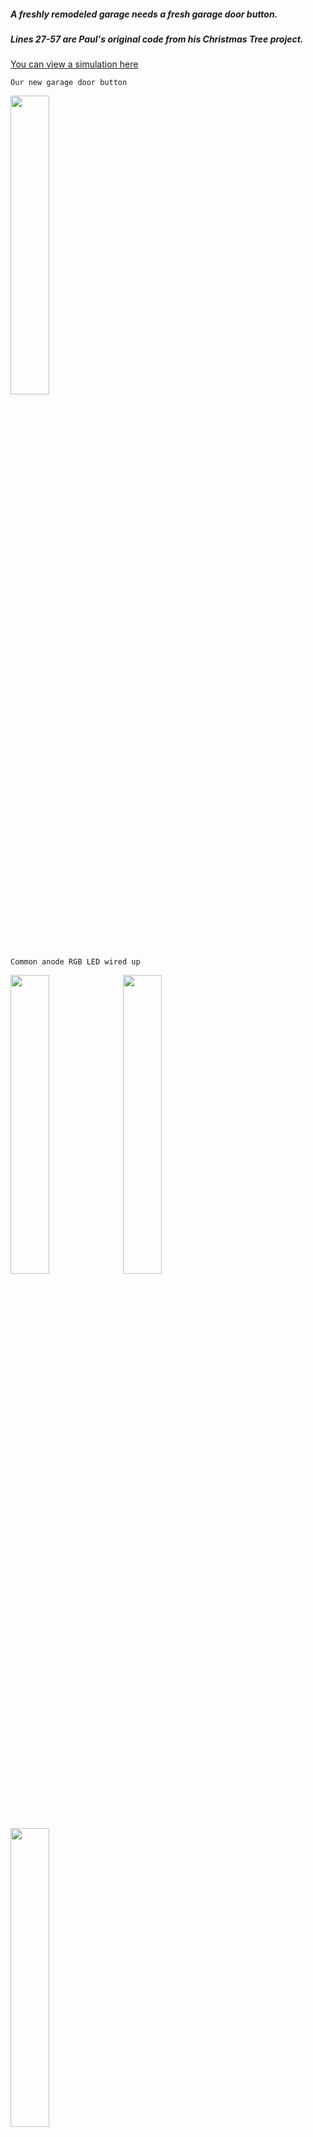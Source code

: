 ##### A freshly remodeled garage needs a fresh garage door button.  #####
##### Lines 27-57 are Paul's original code from his Christmas Tree project.  #####


[You can view a simulation here](https://wokwi.com/projects/342284131374203474)

`Our new garage door button`

<img src="https://user-images.githubusercontent.com/342276/190022672-8aa83120-0ccf-4de1-95f3-c64ea7b1160d.png" width="35%">

`Common anode RGB LED wired up`

<img src="https://user-images.githubusercontent.com/342276/190022367-ff9ecd31-3018-4f75-98b8-92c165a8fa3d.png" width="35%">
<img src="https://user-images.githubusercontent.com/342276/190022323-faad0e43-9cd3-4322-934b-66838143fbfa.png" width="35%">
<img src="https://user-images.githubusercontent.com/342276/190022258-73118aba-fc4c-4d55-85a8-d18a317c86aa.png" width="35%">

`What goes behind the button, an ATmega32U4 on a tiny board.`

<img src="https://user-images.githubusercontent.com/342276/189448641-bc6bc39b-f201-4d4a-83a0-525f76c74f2b.png" width="35%">

`Serial output`

![image](https://user-images.githubusercontent.com/342276/189415973-21c33b50-3bc6-4818-9671-16770ee3e451.png)

`An image of the prototype`

<img src="https://user-images.githubusercontent.com/342276/189448494-48ea401e-6af2-4b90-afa6-87c68035b0c0.png" width="25%">


`An illustration of the Hardware`

<img src="https://user-images.githubusercontent.com/342276/189447642-c65bf25b-1e07-4dcb-8b8f-0b52212cf5d2.png" width="25%">

`The circuit`

![image](https://user-images.githubusercontent.com/342276/189447463-d3763bf5-7e2d-439d-9dae-85ae342ff64c.png)





